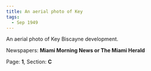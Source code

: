 ```yaml
---  
title: An aerial photo of Key  
tags:  
  - Sep 1949  
---  
```

  
An aerial photo of Key Biscayne development.  
  
Newspapers: **Miami Morning News or The Miami Herald**  
  
Page: **1**, Section: **C** 
